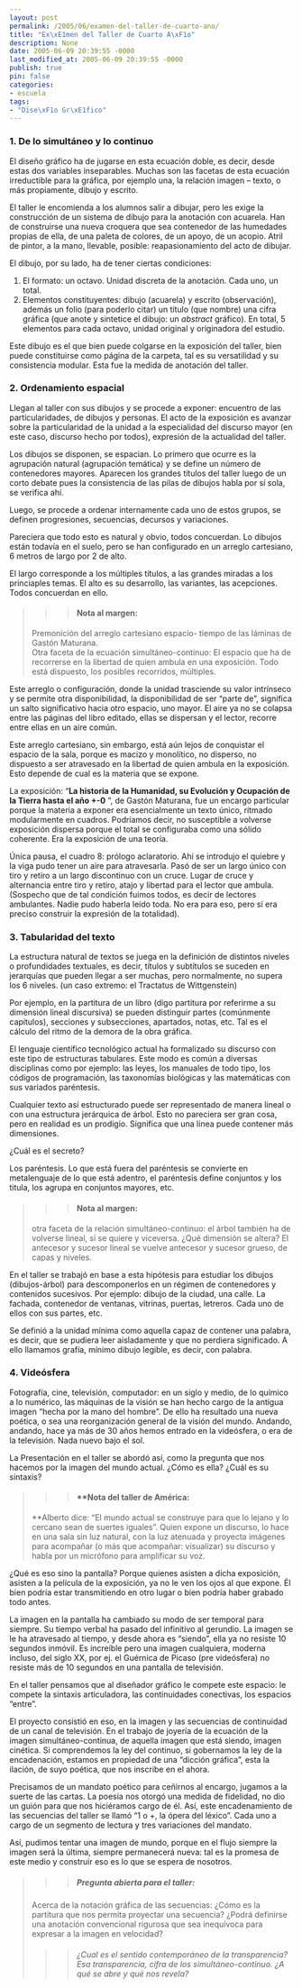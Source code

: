 ```yaml
---
layout: post
permalink: /2005/06/examen-del-taller-de-cuarto-ano/
title: "Ex\xE1men del Taller de Cuarto A\xF1o"
description: None
date: 2005-06-09 20:39:55 -0000
last_modified_at: 2005-06-09 20:39:55 -0000
publish: true
pin: false
categories:
- escuela
tags:
- "Dise\xF1o Gr\xE1fico"
---
```

### 1\. De lo simultáneo y lo continuo

El diseño gráfico ha de jugarse en esta ecuación doble, es decir, desde estas dos variables inseparables. Muchas son las facetas de esta ecuación irreductible para la gráfica, por ejemplo una, la relación imagen – texto, o más propiamente, dibujo y escrito.

El taller le encomienda a los alumnos salir a dibujar, pero les exige la construcción de un sistema de dibujo para la anotación con acuarela. Han de construirse una nueva croquera que sea contenedor de las humedades propias de ella, de una paleta de colores, de un apoyo, de un acopio. Atril de pintor, a la mano, llevable, posible: reapasionamiento del acto de dibujar.

El dibujo, por su lado, ha de tener ciertas condiciones:

  1. El formato: un octavo. Unidad discreta de la anotación. Cada uno, un total.
  2. Elementos constituyentes: dibujo (acuarela) y escrito (observación), además un folio (para poderlo citar) un título (que nombre) una cifra gráfica (que anote y sintetice el dibujo: un _abstract_ gráfico). En total, 5 elementos para cada octavo, unidad original y originadora del estudio.

Este dibujo es el que bien puede colgarse en la exposición del taller, bien puede constituirse como página de la carpeta, tal es su versatilidad y su consistencia modular. Esta fue la medida de anotación del taller.

### 2\. Ordenamiento espacial

Llegan al taller con sus dibujos y se procede a exponer: encuentro de las particularidades, de dibujos y personas. El acto de la exposición es avanzar sobre la particularidad de la unidad a la especialidad del discurso mayor (en este caso, discurso hecho por todos), expresión de la actualidad del taller.

Los dibujos se disponen, se espacian. Lo primero que ocurre es la agrupación natural (agrupación temática) y se define un número de contenedores mayores. Aparecen los grandes títulos del taller luego de un corto debate pues la consistencia de las pilas de dibujos habla por sí sola, se verifica ahí.

Luego, se procede a ordenar internamente cada uno de estos grupos, se definen progresiones, secuencias, decursos y variaciones.

Pareciera que todo esto es natural y obvio, todos concuerdan. Lo dibujos están todavía en el suelo, pero se han configurado en un arreglo cartesiano, 6 metros de largo por 2 de alto.

El largo corresponde a los múltiples títulos, a las grandes miradas a los princiaples temas. El alto es su desarrollo, las variantes, las acepciones. Todos concuerdan en ello.

> > > #### Nota al margen:  
> Premonición del arreglo cartesiano espacio- tiempo de las láminas de Gastón Maturana.  
> Otra faceta de la ecuación simultáneo-continuo: El espacio que ha de recorrerse en la libertad de quien ambula en una exposición. Todo está dispuesto, los posibles recorridos, múltiples.

Este arreglo o configuración, donde la unidad trasciende su valor intrínseco y se permite otra disponibilidad, la disponibilidad de ser “parte de”, significa un salto significativo hacia otro espacio, uno mayor. El aire ya no se colapsa entre las páginas del libro editado, ellas se dispersan y el lector, recorre entre ellas en un aire común.

Este arreglo cartesiano, sin embargo, está aún lejos de conquistar el espacio de la sala, porque es macizo y monolítico, no disperso, no dispuesto a ser atravesado en la libertad de quien ambula en la exposición. Esto depende de cual es la materia que se expone.

La exposición: “**La historia de la Humanidad, su Evolución y Ocupación de la Tierra hasta el año +-0** ”, de Gastón Maturana, fue un encargo particular porque la materia a exponer era esencialmente un texto único, ritmado modularmente en cuadros. Podríamos decir, no susceptible a volverse exposición dispersa porque el total se configuraba como una sólido coherente. Era la exposición de una teoría.

Única pausa, el cuadro 8: prólogo aclaratorio. Ahí se introdujo el quiebre y la viga pudo tener un aire para atravesarla. Pasó de ser un largo único con tiro y retiro a un largo discontinuo con un cruce. Lugar de cruce y alternancia entre tiro y retiro, atajo y libertad para el lector que ambula. (Sospecho que de tal condición fuimos todos, es decir de lectores ambulantes. Nadie pudo haberla leído toda. No era para eso, pero sí era preciso construir la expresión de la totalidad).

### 3\. Tabularidad del texto

La estructura natural de textos se juega en la definición de distintos niveles o profundidades textuales, es decir, títulos y subtítulos se suceden en jerarquías que pueden llegar a ser muchas, pero normalmente, no supera los 6 niveles. (un caso extremo: el Tractatus de Wittgenstein)

Por ejemplo, en la partitura de un libro (digo partitura por referirme a su dimensión lineal discursiva) se pueden distinguir partes (comúnmente capítulos), secciones y subsecciones, apartados, notas, etc. Tal es el cálculo del ritmo de la demora de la obra gráfica.

El lenguaje científico tecnológico actual ha formalizado su discurso con este tipo de estructuras tabulares. Este modo es común a diversas disciplinas como por ejemplo: las leyes, los manuales de todo tipo, los códigos de programación, las taxonomías biológicas y las matemáticas con sus variados paréntesis.

Cualquier texto así estructurado puede ser representado de manera lineal o con una estructura jerárquica de árbol. Esto no pareciera ser gran cosa, pero en realidad es un prodigio. Significa que una línea puede contener más dimensiones.

¿Cuál es el secreto?

Los paréntesis. Lo que está fuera del paréntesis se convierte en metalenguaje de lo que está adentro, el paréntesis define conjuntos y los titula, los agrupa en conjuntos mayores, etc.

> > > #### Nota al margen:  
> otra faceta de la relación simultáneo-continuo: el árbol también ha de volverse lineal, si se quiere y viceversa. ¿Qué dimensión se altera? El antecesor y sucesor lineal se vuelve antecesor y sucesor grueso, de capas y niveles.

En el taller se trabajó en base a esta hipótesis para estudiar los dibujos (dibujos-árbol) para descomponerlos en un régimen de contenedores y contenidos sucesivos. Por ejemplo: dibujo de la ciudad, una calle. La fachada, contenedor de ventanas, vitrinas, puertas, letreros. Cada uno de ellos con sus partes, etc.

Se definió a la unidad mínima como aquella capaz de contener una palabra, es decir, que se pudiera leer aisladamente y que no perdiera significado. A ello llamamos grafía, mínimo dibujo legible, es decir, con palabra.

### 4\. Videósfera

Fotografía, cine, televisión, computador: en un siglo y medio, de lo químico a lo numérico, las máquinas de la visión se han hecho cargo de la antigua imagen “hecha por la mano del hombre”. De ello ha resultado una nueva poética, o sea una reorganización general de la visión del mundo. Andando, andando, hace ya más de 30 años hemos entrado en la videósfera, o era de la televisión. Nada nuevo bajo el sol.

La Presentación en el taller se abordó así, como la pregunta que nos hacemos por la imagen del mundo actual. ¿Cómo es ella? ¿Cuál es su sintaxis?

> > > #### **Nota del taller de América:  
> **Alberto dice: “El mundo actual se construye para que lo lejano y lo cercano sean de suertes iguales”. Quien expone un discurso, lo hace en una sala sin luz natural, con la luz atenuada y proyecta imágenes para acompañar (o más que acompañar: visualizar) su discurso y habla por un micrófono para amplificar su voz.

¿Qué es eso sino la pantalla? Porque quienes asisten a dicha exposición, asisten a la película de la exposición, ya no le ven los ojos al que expone. Él bien podría estar transmitiendo en otro lugar o bien podría haber grabado todo antes.  
  
La imagen en la pantalla ha cambiado su modo de ser temporal para siempre. Su tiempo verbal ha pasado del infinitivo al gerundio. La imagen se le ha atravesado al tiempo, y desde ahora es “siendo”, ella ya no resiste 10 segundos inmóvil. Es increíble pero una imagen cualquiera, moderna incluso, del siglo XX, por ej. el Guérnica de Picaso (pre videósfera) no resiste más de 10 segundos en una pantalla de televisión.

En el taller pensamos que al diseñador gráfico le compete este espacio: le compete la sintaxis articuladora, las continuidades conectivas, los espacios “entre”.

El proyecto consistió en eso, en la imagen y las secuencias de continuidad de un canal de televisión. En el trabajo de joyería de la ecuación de la imagen simultáneo-continua, de aquella imagen que está siendo, imagen cinética. Si comprendemos la ley del continuo, si gobernamos la ley de la encadenación, estamos en propiedad de una “dicción gráfica”, esta la ilación, de suyo poética, que nos inscribe en el ahora.

Precisamos de un mandato poético para ceñirnos al encargo, jugamos a la suerte de las cartas. La poesía nos otorgó una medida de fidelidad, no dio un guión para que nos hiciéramos cargo de él. Así, este encadenamiento de las secuencias del taller se llamó “1 o +, la ópera del léxico”. Cada uno a cargo de un segmento de lectura y tres variaciones del mandato.

Así, pudimos tentar una imagen de mundo, porque en el flujo siempre la imagen será la última, siempre permanecerá nueva: tal es la promesa de este medio y construir eso es lo que se espera de nosotros.

> > > ##### **Pregunta abierta para el taller:**  
> Acerca de la notación gráfica de las secuencias: ¿Cómo es la partitura que nos permita proyectar una secuencia? ¿Podrá definirse una anotación convencional rigurosa que sea inequívoca para expresar a la imagen en velocidad?
>>>
>>> ###### ¿Cual es el sentido contemporáneo de la transparencia? Esa transparencia, cifra de los simultáneo-continuo. ¿A qué se abre y qué nos revela?
